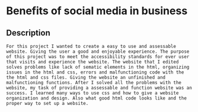 # Benefits of social media in business



## Description
    
    For this project I wanted to create a easy to use and assessable website. Giving the user a good and enjoyable experience. The purpose of this project was to meet the accessibility standards for ever user that visits and experience the website. The website that I edited solves problems like lack of sematic elements in the html, organizing issues in the html and css, errors and malfunctioning code with the the html and css files. Giving the website an unfinished and malfunctioning functions. After I solved all the problems with the website, my task of providing a assessable and function website was an success. I learned many ways to use css and how to give a website organization and design. Also what good html code looks like and the proper way to set up a website.

    

